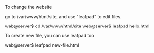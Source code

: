 To change the website

go to /var/www/html/site, and use "leafpad" to edit files. 

web@server$ cd /var/www/html/site
web@server$ leafpad hello.html

To create new file, you can use leafpad too

web@server$ leafpad new-file.html